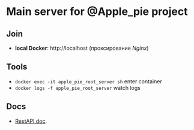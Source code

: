 # Main server for @Apple_pie project

## Join

 * **local Docker**: http://localhost (проксирование *Nginx*)

## Tools

 * `docker exec -it apple_pie_root_server sh` enter container
 * `docker logs -f apple_pie_root_server` watch logs

## Docs

 * [RestAPI doc](./API_DOCS.md).    

